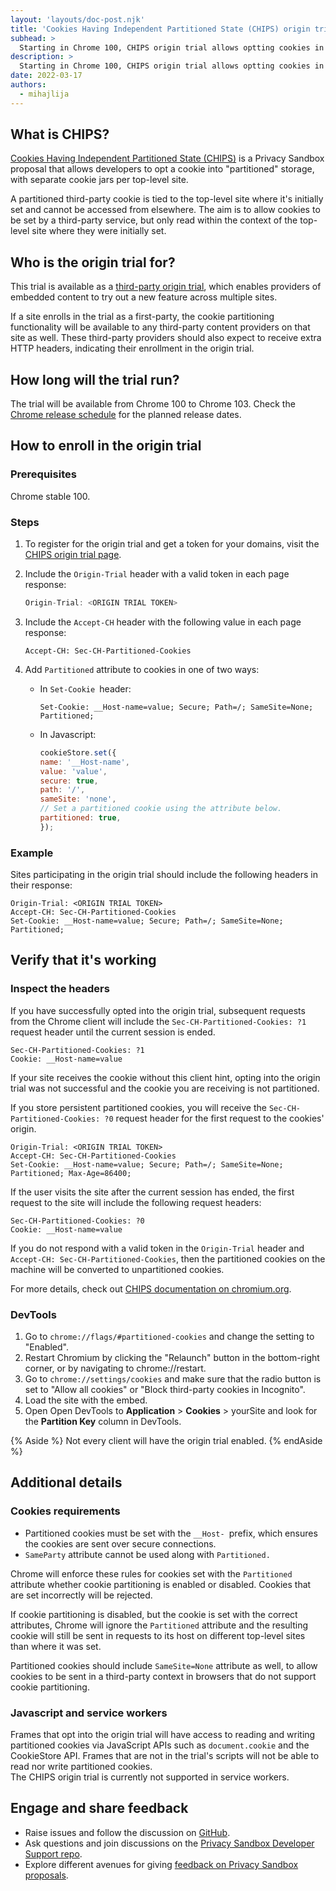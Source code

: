 ```yaml
---
layout: 'layouts/doc-post.njk'
title: 'Cookies Having Independent Partitioned State (CHIPS) origin trial'
subhead: >
  Starting in Chrome 100, CHIPS origin trial allows optting cookies in to "partitioned" storage, with a separate cookie jar per top-level site.
description: >
  Starting in Chrome 100, CHIPS origin trial allows optting cookies in to "partitioned" storage, with a separate cookie jar per top-level site. Partitioned cookies can be set by a third-party service, but only read within the context of the top-level site where they were initially set.
date: 2022-03-17
authors:
  - mihajlija
---
```


## What is CHIPS?

[Cookies Having Independent Partitioned State (CHIPS)](https://developer.chrome.com/docs/privacy-sandbox/chips/) is a Privacy Sandbox proposal that allows developers to opt a cookie into "partitioned" storage, with separate cookie jars per top-level site.

A partitioned third-party cookie is tied to the top-level site where it's initially set and cannot be accessed from elsewhere. The aim is to allow cookies to be set by a third-party service, but only read within the context of the top-level site where they were initially set.

## Who is the origin trial for?

This trial is available as a [third-party origin trial](https://developer.chrome.com/blog/third-party-origin-trials/), which enables providers of embedded content to try out a new feature across multiple sites.

If a site enrolls in the trial as a first-party, the cookie partitioning functionality will be available to any third-party content providers on that site as well. These third-party providers should also expect to receive extra HTTP headers, indicating their enrollment in the origin trial.

##

## How long will the trial run?

The trial will be available from Chrome 100 to Chrome 103. Check the [Chrome release schedule](https://chromiumdash.appspot.com/schedule) for the planned release dates.

## How to enroll in the origin trial

### Prerequisites

Chrome stable 100.

### Steps

1.  To register for the origin trial and get a token for your domains, visit the [CHIPS origin trial page](https://developer.chrome.com/origintrials/#/view_trial/1239615797433729025).

1.  Include the `Origin-Trial` header with a valid token in each page response:

    ```js
    Origin-Trial: <ORIGIN TRIAL TOKEN>
    ```

1.  Include the `Accept-CH` header with the following value in each page response:

    ```
    Accept-CH: Sec-CH-Partitioned-Cookies
    ```

1.  Add `Partitioned` attribute to cookies in one of two ways:

    -   In `Set-Cookie `header:

        ```
        Set-Cookie: __Host-name=value; Secure; Path=/; SameSite=None; Partitioned;
        ```

    -   In Javascript:

        ```js
        cookieStore.set({
        name: '__Host-name',
        value: 'value',
        secure: true,
        path: '/',
        sameSite: 'none',
        // Set a partitioned cookie using the attribute below.
        partitioned: true,
        });
        ```


### Example

Sites participating in the origin trial should include the following headers in their response:

```
Origin-Trial: <ORIGIN TRIAL TOKEN>
Accept-CH: Sec-CH-Partitioned-Cookies
Set-Cookie: __Host-name=value; Secure; Path=/; SameSite=None; Partitioned;
```

## Verify that it's working

### Inspect the headers

If you have successfully opted into the origin trial, subsequent requests from the Chrome client will include the `Sec-CH-Partitioned-Cookies: ?1` request header until the current session is ended.

```
Sec-CH-Partitioned-Cookies: ?1
Cookie: __Host-name=value
```

If your site receives the cookie without this client hint, opting into the origin trial was not successful and the cookie you are receiving is not partitioned.

If you store persistent partitioned cookies, you will receive the `Sec-CH-Partitioned-Cookies: ?0` request header for the first request to the cookies' origin.

```
Origin-Trial: <ORIGIN TRIAL TOKEN>
Accept-CH: Sec-CH-Partitioned-Cookies
Set-Cookie: __Host-name=value; Secure; Path=/; SameSite=None; Partitioned; Max-Age=86400;
```

If the user visits the site after the current session has ended, the first request to the site will include the following request headers:

```
Sec-CH-Partitioned-Cookies: ?0
Cookie: __Host-name=value
```

If you do not respond with a valid token in the `Origin-Trial` header and `Accept-CH: Sec-CH-Partitioned-Cookies`, then the partitioned cookies on the machine will be converted to unpartitioned cookies.

For more details, check out [CHIPS documentation on chromium.org](https://www.chromium.org/updates/chips/).

### DevTools

1.  Go to `chrome://flags/#partitioned-cookies` and change the setting to "Enabled".
1.  Restart Chromium by clicking the "Relaunch" button in the bottom-right corner, or by navigating to chrome://restart.
1.  Go to `chrome://settings/cookies` and make sure that the radio button is set to "Allow all cookies" or "Block third-party cookies in Incognito".
1.  Load the site with the embed.
1.  Open Open DevTools to **Application** > **Cookies** > yourSite and look for the **Partition Key** column in DevTools.

{% Aside %}
Not every client will have the origin trial enabled.
{% endAside %}

## Additional details

### Cookies requirements

-   Partitioned cookies must be set with the  `__Host- `prefix, which ensures the cookies are sent over secure connections.
-   `SameParty` attribute cannot be used along with `Partitioned.`

Chrome will enforce these rules for cookies set with the `Partitioned` attribute whether cookie partitioning is enabled or disabled. Cookies that are set incorrectly will be rejected.

If cookie partitioning is disabled, but the cookie is set with the correct attributes, Chrome will ignore the  `Partitioned` attribute and the resulting cookie will still be sent in requests to its host on different top-level sites than where it was set.

Partitioned cookies should include `SameSite=None` attribute as well, to allow cookies to be sent in a third-party context in browsers that do not support cookie partitioning.

### Javascript and service workers

Frames that opt into the origin trial will have access to reading and writing partitioned cookies via JavaScript APIs such as `document.cookie` and the CookieStore API. Frames that are not in the trial's scripts will not be able to read nor write partitioned cookies.\
The CHIPS origin trial is currently not supported in service workers.

## Engage and share feedback

-   Raise issues and follow the discussion on [GitHub](https://github.com/WICG/CHIPS/issues).
-   Ask questions and join discussions on the [Privacy Sandbox Developer Support repo](https://github.com/GoogleChromeLabs/privacy-sandbox-dev-support).
-   Explore different avenues for giving [feedback on Privacy Sandbox proposals](https://developer.chrome.com/docs/privacy-sandbox/feedback/).